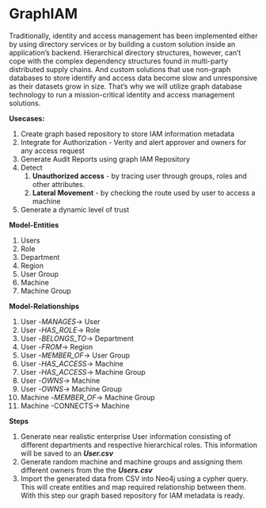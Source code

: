 # GraphIAM

Traditionally, identity and access management has been implemented either by using directory services or by building a custom solution inside an application’s backend.
Hierarchical directory structures, however, can’t cope with the complex dependency structures found in multi-party distributed supply chains. And custom solutions that use non-graph databases to store identify and access data become slow and unresponsive as their datasets grow in size.
That’s why we will utilize graph database technology to run a mission-critical identity and access management solutions.

**Usecases:**
1. Create graph based repository to store IAM information metadata
2. Integrate for Authorization - Verity and alert approver and owners for any access request
3. Generate Audit Reports using graph IAM Repository
4. Detect 
   1. **Unauthorized access** - by tracing user through groups, roles and other attributes.
   2. **Lateral Movement** - by checking the route used by user to access a machine
5. Generate a dynamic level of trust

**Model-Entities**
1. Users
2. Role
3. Department
4. Region
5. User Group
6. Machine
7. Machine Group

**Model-Relationships**
1. User -*MANAGES*-> User
2. User -*HAS_ROLE*-> Role
3. User -*BELONGS_TO*-> Department
4. User -*FROM*-> Region
5. User -*MEMBER_OF*-> User Group
6. User -*HAS_ACCESS*-> Machine
7. User -*HAS_ACCESS*-> Machine Group
8. User -*OWNS*-> Machine
9. User -*OWNS*-> Machine Group
10. Machine -*MEMBER_OF*-> Machine Group
11. Machine -CONNECTS-> Machine

**Steps**
1. Generate near realistic enterprise User information consisting of different departments and respective hierarchical roles. This information will be saved to an ***User.csv***
2. Generate random machine and machine groups and assigning them different owners from the the ***Users.csv***
3. Import the generated data from CSV into Neo4j using a cypher query. This will create entities and map required relationship between them. With this step our graph based repository for IAM metadata is ready.
